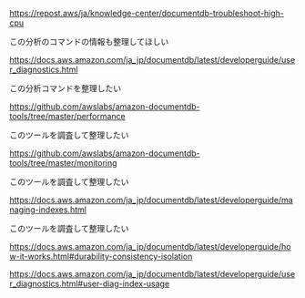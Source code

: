 https://repost.aws/ja/knowledge-center/documentdb-troubleshoot-high-cpu

この分析のコマンドの情報も整理してほしい

https://docs.aws.amazon.com/ja_jp/documentdb/latest/developerguide/user_diagnostics.html

この分析コマンドを整理したい

https://github.com/awslabs/amazon-documentdb-tools/tree/master/performance

このツールを調査して整理したい

https://github.com/awslabs/amazon-documentdb-tools/tree/master/monitoring

このツールを調査して整理したい

https://docs.aws.amazon.com/ja_jp/documentdb/latest/developerguide/managing-indexes.html


このツールを調査して整理したい

https://docs.aws.amazon.com/ja_jp/documentdb/latest/developerguide/how-it-works.html#durability-consistency-isolation

https://docs.aws.amazon.com/ja_jp/documentdb/latest/developerguide/user_diagnostics.html#user-diag-index-usage
